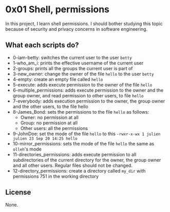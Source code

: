 # 0x01 Shell, permissions

In this project, I learn shell permissions. I should bother studying this topic because of security and privacy concerns in software engineering.

## What each scripts do?

* 0-iam-betty: switches the current user to the user `betty`
* 1-who_am_i: prints the effective username of the current user
* 2-groups: prints all the groups the current user is part of
* 3-new_owner: change the owner of the file `hello` to the user `betty`
* 4-empty: create an empty file called `hello`
* 5-execute: adds execute permission to the owner of the file `hello`
* 6-multiple_permissions: adds execute permission to the owner and the group owner, and read permission to other users, to file `hello`
* 7-everybody: adds execution permission to the owner, the group owner and the other users, to the file hello
* 8-James_Bond: sets the permissions to the file `hello` as follows:
  * Owner: no permission at all
  * Group: no permission at all
  * Other users: all the permissions
* 9-JohnDoe: set the mode of the file `hello` to this ```-rwxr-x-wx 1 julien julien 23 Sep 20 14:25 hello```
* 10-mirror_permissions: sets the mode of the file `hello` the same as `olleh`'s mode
* 11-directories_permissions: adds execute permission to all subdirectories of the current directory for the owner, the group owner and all other users. Regular files should not be changed.
* 12-directory_permissions: create a directory called `my_dir` with permissions 751 in the working directory

## License
None.